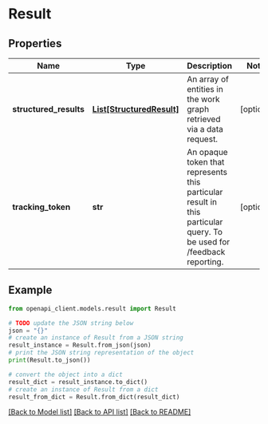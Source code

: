 # Result


## Properties

Name | Type | Description | Notes
------------ | ------------- | ------------- | -------------
**structured_results** | [**List[StructuredResult]**](StructuredResult.md) | An array of entities in the work graph retrieved via a data request. | [optional] 
**tracking_token** | **str** | An opaque token that represents this particular result in this particular query. To be used for /feedback reporting. | [optional] 

## Example

```python
from openapi_client.models.result import Result

# TODO update the JSON string below
json = "{}"
# create an instance of Result from a JSON string
result_instance = Result.from_json(json)
# print the JSON string representation of the object
print(Result.to_json())

# convert the object into a dict
result_dict = result_instance.to_dict()
# create an instance of Result from a dict
result_from_dict = Result.from_dict(result_dict)
```
[[Back to Model list]](../README.md#documentation-for-models) [[Back to API list]](../README.md#documentation-for-api-endpoints) [[Back to README]](../README.md)


